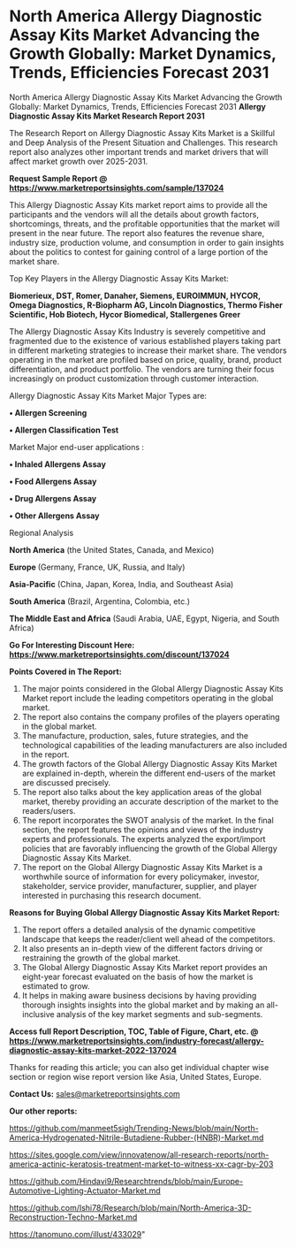 # North America Allergy Diagnostic Assay Kits Market Advancing the Growth Globally: Market Dynamics, Trends, Efficiencies Forecast 2031
North America Allergy Diagnostic Assay Kits Market Advancing the Growth Globally: Market Dynamics, Trends, Efficiencies Forecast 2031
<strong>Allergy Diagnostic Assay Kits Market Research Report 2031</strong>

The Research Report on Allergy Diagnostic Assay Kits Market is a Skillful and Deep Analysis of the Present Situation and Challenges. This research report also analyzes other important trends and market drivers that will affect market growth over 2025-2031.

<strong>Request Sample Report @ <a href=https://www.marketreportsinsights.com/sample/137024>https://www.marketreportsinsights.com/sample/137024</a></strong>

This Allergy Diagnostic Assay Kits market report aims to provide all the participants and the vendors will all the details about growth factors, shortcomings, threats, and the profitable opportunities that the market will present in the near future. The report also features the revenue share, industry size, production volume, and consumption in order to gain insights about the politics to contest for gaining control of a large portion of the market share.

Top Key Players in the Allergy Diagnostic Assay Kits Market:

<strong>Biomerieux, DST, Romer, Danaher, Siemens, EUROIMMUN, HYCOR, Omega Diagnostics, R-Biopharm AG, Lincoln Diagnostics, Thermo Fisher Scientific, Hob Biotech, Hycor Biomedical, Stallergenes Greer</strong>

The Allergy Diagnostic Assay Kits Industry is severely competitive and fragmented due to the existence of various established players taking part in different marketing strategies to increase their market share. The vendors operating in the market are profiled based on price, quality, brand, product differentiation, and product portfolio. The vendors are turning their focus increasingly on product customization through customer interaction.

Allergy Diagnostic Assay Kits Market Major Types are:

<strong>• Allergen Screening

• Allergen Classification Test</strong>

Market Major end-user applications :

<strong>• Inhaled Allergens Assay

• Food Allergens Assay

• Drug Allergens Assay

• Other Allergens Assay</strong>

Regional Analysis

</u><strong><b>North America</b></strong> (the United States, Canada, and Mexico)

<strong><b>Europe </b></strong>(Germany, France, UK, Russia, and Italy)

<strong><b>Asia-Pacific</b></strong> (China, Japan, Korea, India, and Southeast Asia)

<strong><b>South America</b></strong> (Brazil, Argentina, Colombia, etc.)

<strong><b>The Middle East and Africa</b></strong> (Saudi Arabia, UAE, Egypt, Nigeria, and South Africa)

<strong>Go For Interesting Discount Here: <a href=https://www.marketreportsinsights.com/discount/137024>https://www.marketreportsinsights.com/discount/137024</a></strong>

<strong>Points Covered in The Report:</strong>
<ol>
  <li>The major points considered in the Global Allergy Diagnostic Assay Kits Market report include the leading competitors operating in the global market.</li>
  <li>The report also contains the company profiles of the players operating in the global market.</li>
  <li>The manufacture, production, sales, future strategies, and the technological capabilities of the leading manufacturers are also included in the report.</li>
  <li>The growth factors of the Global Allergy Diagnostic Assay Kits Market are explained in-depth, wherein the different end-users of the market are discussed precisely.</li>
  <li>The report also talks about the key application areas of the global market, thereby providing an accurate description of the market to the readers/users.</li>
  <li>The report incorporates the SWOT analysis of the market. In the final section, the report features the opinions and views of the industry experts and professionals. The experts analyzed the export/import policies that are favorably influencing the growth of the Global Allergy Diagnostic Assay Kits Market.</li>
  <li>The report on the Global Allergy Diagnostic Assay Kits Market is a worthwhile source of information for every policymaker, investor, stakeholder, service provider, manufacturer, supplier, and player interested in purchasing this research document.</li>
</ol>
<strong>Reasons for Buying Global Allergy Diagnostic Assay Kits Market Report:</strong>

<ol>
  <li>The report offers a detailed analysis of the dynamic competitive landscape that keeps the reader/client well ahead of the competitors.</li>
  <li>It also presents an in-depth view of the different factors driving or restraining the growth of the global market.</li>
  <li>The Global Allergy Diagnostic Assay Kits Market report provides an eight-year forecast evaluated on the basis of how the market is estimated to grow.</li>
  <li>It helps in making aware business decisions by having providing thorough insights insights into the global market and by making an all-inclusive analysis of the key market segments and sub-segments.</li>
</ol>
<strong>Access full Report Description, TOC, Table of Figure, Chart, etc. @ <a href=https://www.marketreportsinsights.com/industry-forecast/allergy-diagnostic-assay-kits-market-2022-137024>https://www.marketreportsinsights.com/industry-forecast/allergy-diagnostic-assay-kits-market-2022-137024</a></strong>


Thanks for reading this article; you can also get individual chapter wise section or region wise report version like Asia, United States, Europe.

<strong>Contact Us:</strong>
sales@marketreportsinsights.com

<strong>Our other reports:</strong>

<a href=https://github.com/manmeet5sigh/Trending-News/blob/main/North-America-Hydrogenated-Nitrile-Butadiene-Rubber-(HNBR)-Market.md>https://github.com/manmeet5sigh/Trending-News/blob/main/North-America-Hydrogenated-Nitrile-Butadiene-Rubber-(HNBR)-Market.md</a>

<a href=https://sites.google.com/view/innovatenow/all-research-reports/north-america-actinic-keratosis-treatment-market-to-witness-xx-cagr-by-203>https://sites.google.com/view/innovatenow/all-research-reports/north-america-actinic-keratosis-treatment-market-to-witness-xx-cagr-by-203</a>

<a href=https://github.com/Hindavi9/Researchtrends/blob/main/Europe-Automotive-Lighting-Actuator-Market.md>https://github.com/Hindavi9/Researchtrends/blob/main/Europe-Automotive-Lighting-Actuator-Market.md</a>

<a href=https://github.com/Ishi78/Research/blob/main/North-America-3D-Reconstruction-Techno-Market.md>https://github.com/Ishi78/Research/blob/main/North-America-3D-Reconstruction-Techno-Market.md</a>

<a href=https://tanomuno.com/illust/433029>https://tanomuno.com/illust/433029</a>"

